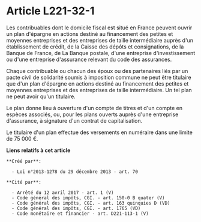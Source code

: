 # Article L221-32-1

Les contribuables dont le domicile fiscal est situé en France peuvent ouvrir un plan d'épargne en actions destiné au
financement des petites et moyennes entreprises et des entreprises de taille intermédiaire auprès d'un établissement de
crédit, de la Caisse des dépôts et consignations, de la Banque de France, de La Banque postale, d'une entreprise
d'investissement ou d'une entreprise d'assurance relevant du code des assurances.

Chaque contribuable ou chacun des époux ou des partenaires liés par un pacte civil de solidarité soumis à imposition commune
ne peut être titulaire que d'un plan d'épargne en actions destiné au financement des petites et moyennes entreprises et des
entreprises de taille intermédiaire. Un tel plan ne peut avoir qu'un titulaire.

Le plan donne lieu à ouverture d'un compte de titres et d'un compte en espèces associés, ou, pour les plans ouverts auprès
d'une entreprise d'assurance, à signature d'un contrat de capitalisation.

Le titulaire d'un plan effectue des versements en numéraire dans une limite de 75 000 €.

**Liens relatifs à cet article**

	**Créé par**:

	  - Loi n°2013-1278 du 29 décembre 2013 - art. 70

	**Cité par**:

	  - Arrêté du 12 avril 2017 - art. 1 (V)
	  - Code général des impôts, CGI. - art. 150-0 B quater (V)
	  - Code général des impôts, CGI. - art. 163 quinquies D (VD)
	  - Code général des impôts, CGI. - art. 1765 (VD)
	  - Code monétaire et financier - art. D221-113-1 (V)
